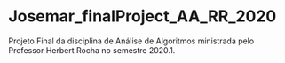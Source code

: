 # Josemar_finalProject_AA_RR_2020
Projeto Final da disciplina de Análise de Algoritmos ministrada pelo Professor Herbert Rocha no semestre 2020.1.
